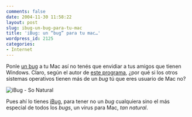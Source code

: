 ```yaml
---
comments: false
date: 2004-11-30 11:58:22
layout: post
slug: ibug-un-bug-para-tu-mac
title: 'iBug: un “bug” para tu mac…'
wordpress_id: 2125
categories:
- Internet
---
```


Ponle [un bug](http://jamillan.com/v_bug.htm) a tu Mac así no tenés que envidiar a tus amigos que tienen Windows. Claro, según el autor de [este programa](http://www.clinik.net/ibug/), ¿por qué si los otros sistemas operativos tienen más de un _bug_ tú que eres usuario de Mac no?





![iBug - So Natural](http://www.minid.net/images/so-natural.png)





Pues ahí lo tienes [iBug](http://www.clinik.net/ibug/), para tener no un _bug_ cualquiera sino el más especial de todos los _bugs_, un virus para Mac, _tan natural_.




 
